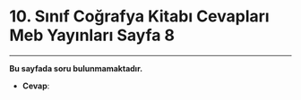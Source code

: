 # 10. Sınıf Coğrafya Kitabı Cevapları Meb Yayınları Sayfa 8

---

**Bu sayfada soru bulunmamaktadır.**

-   **Cevap**: